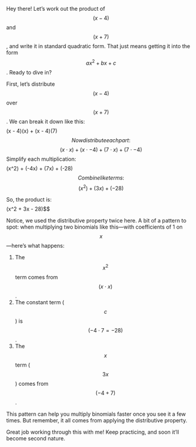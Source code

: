 Hey there! Let’s work out the product of $$(x - 4)$$ and $$(x + 7)$$, and write it in standard quadratic form. That just means getting it into the form $$ax^2 + bx + c$$. Ready to dive in?

First, let’s distribute $$(x - 4)$$ over $$(x + 7)$$. We can break it down like this:
$$$$(x - 4)(x) + (x - 4)(7)$$
Now distribute each part:
$$$$(x \cdot x) + (x \cdot -4) + (7 \cdot x) + (7 \cdot -4)$$
Simplify each multiplication:
$$$$(x^2) + (-4x) + (7x) + (-28)$$
Combine like terms:
$$$$(x^2) + (3x) + (-28)$$

So, the product is:
$$$$(x^2 + 3x - 28)$$

Notice, we used the distributive property twice here. A bit of a pattern to spot: when multiplying two binomials like this—with coefficients of 1 on $$x$$—here’s what happens:

1. The $$x^2$$ term comes from $$(x \cdot x)$$.
2. The constant term ($$c$$) is $$( -4 \cdot 7 = -28)$$.
3. The $$x$$ term ($$3x$$) comes from $$( -4 + 7)$$.

This pattern can help you multiply binomials faster once you see it a few times. But remember, it all comes from applying the distributive property.

Great job working through this with me! Keep practicing, and soon it’ll become second nature.